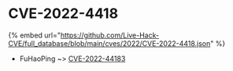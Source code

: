 # CVE-2022-4418
{% embed url="https://github.com/Live-Hack-CVE/full_database/blob/main/cves/2022/CVE-2022-4418.json" %}

* FuHaoPing ~> [CVE-2022-44183](https://www.alice-snow.ru/2022/database/cve-2022-4418/cve-2022-44183-fuhaoping)
